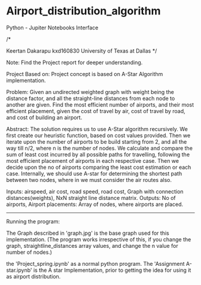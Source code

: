 # Airport_distribution_algorithm
Python - Jupiter Notebooks Interface

/*

Keertan Dakarapu
kxd160830
University of Texas at Dallas
*/

Note: Find the Project report for deeper understanding.

Project Based on: Project concept is based on A-Star Algorithm implementation.

Problem:
Given an undirected weighted graph with weight being the distance factor,
and all the straight-line distances from each node to another are given. 
Find the most efficient number of airports, and their most efficient placement,
given the cost of travel by air, cost of travel by road, and cost of building an airport.

Abstract:
The solution requires us to use A-Star algorithm recursively. We first create our heuristic function, 
based on cost values provided. Then we iterate upon the number of airports to be build starting from 2,
and all the way till n/2, where n is the number of nodes. We calculate and compare the sum of least cost
incurred by all possible paths for travelling, following the most efficient placement of airports in each respective case.
Then we decide upon the no of airports comparing the least cost estimation or each case. Internally,
we should use A-star for determining the shortest path between two nodes, where in we must consider the air routes also.

Inputs: 
airspeed, air cost, road speed, road cost, Graph with connection distances(weights), NxN straight line distance matrix.
Outputs:
No of airports, Airport placements: Array of nodes, where airports are placed.

________________________________________________________________
Running the program:

The Graph described in 'graph.jpg' is the base graph used for this implementation.
(The program works irrespective of this, if you change the graph, straightline_distances array values, 
and change the n value for number of nodes.)

the 'Project_spring.ipynb' as a normal python program.
The 'Assignment A-star.ipynb' is the A star Implementation, prior to getting the idea for using it as airport distribution.

